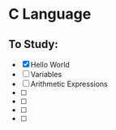# C Language

## To Study:

- [x] Hello World
- [ ] Variables
- [ ] Arithmetic Expressions
- [ ] 
- [ ] 
- [ ] 
- [ ] 

